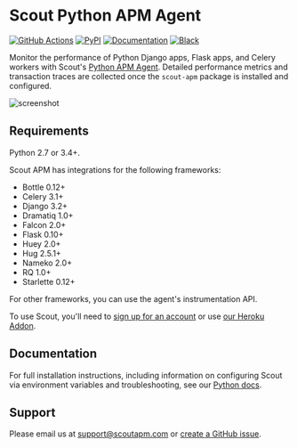 # Scout Python APM Agent

[![GitHub Actions](https://github.com/scoutapp/scout_apm_python/workflows/CI/badge.svg?branch=master)](https://github.com/scoutapp/scout_apm_python/actions?workflow=CI)
[![PyPI](https://img.shields.io/pypi/v/scout-apm.svg)](https://pypi.python.org/pypi/scout-apm)
[![Documentation](https://img.shields.io/badge/docs-read%20online-green.svg)](https://docs.scoutapm.com/#python-agent)
[![Black](https://img.shields.io/badge/code%20style-black-000000.svg)](https://github.com/python/black)

Monitor the performance of Python Django apps, Flask apps, and Celery workers with Scout's [Python APM Agent](https://www.scoutapm.com). Detailed performance metrics and transaction traces are collected once the `scout-apm` package is installed and configured.

![screenshot](https://s3-us-west-1.amazonaws.com/scout-blog/python_monitoring_release/python_monitoring_screenshot.png)

## Requirements

Python 2.7 or 3.4+.

Scout APM has integrations for the following frameworks:

* Bottle 0.12+
* Celery 3.1+
* Django 3.2+
* Dramatiq 1.0+
* Falcon 2.0+
* Flask 0.10+
* Huey 2.0+
* Hug 2.5.1+
* Nameko 2.0+
* RQ 1.0+
* Starlette 0.12+

For other frameworks, you can use the agent's instrumentation API.

To use Scout, you'll need to
[sign up for an account](https://scoutapm.com/users/sign_up) or use
[our Heroku Addon](https://devcenter.heroku.com/articles/scout).

## Documentation

For full installation instructions, including information on configuring Scout
via environment variables and troubleshooting, see our
[Python docs](https://docs.scoutapm.com/#python-agent).

## Support

Please email us at support@scoutapm.com or [create a GitHub
issue](https://github.com/scoutapp/scout_apm_python/issues/).
